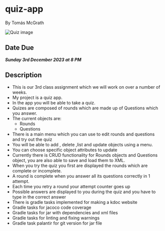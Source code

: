 # quiz-app
By Tomás McGrath

![Quiz image](https://github.com/TomasMcG/quiz-app/assets/54109449/e087d739-93e1-4dc7-9cc2-ca5bec1a56b6)

## Date Due
***Sunday 3rd December 2023 at 8 PM***
## Description
- This is our 3rd class assignment which we will work on over a number of weeks.
- My project is a quiz app.
- In the app you will be able to take a quiz.
- Quizes are composed of rounds which are made up of Questions which you answer.
- The current objects are:
  -   Rounds
  -   Questions
- There is a main menu which you can use to edit rounds and questions and try out the quiz
- You will be able to add , delete ,list and update objects using a menu.
- You can choose specific object attributes to update
- Currently there is CRUD functionality for Rounds objects and Questions object, you are also able to save and load them to XML.
- When you try the quiz you first are displayed the rounds which are complete or incomplete.
- A round is complete when you answer all its questions correctly in 1 attempt.
- Each time you retry a round your attempt counter goes up
- Possible answers are displayed to you during the quiz and you have to type in the correct answer
- There is gradle tasks implemented for making a kdoc website
- Gradle tasks for jacoco code coverage
- Gradle tasks for jar with dependencies and xml files
- Gradle tasks for linting and fixing warnings
- Gradle task palantir for git version for jar file
  


